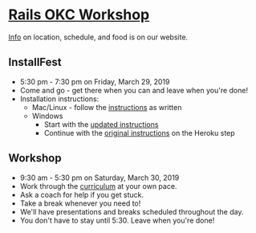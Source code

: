 # [Rails OKC Workshop](https://rails-okc.herokuapp.com)

[Info](https://rails-okc.herokuapp.com/info) on location, schedule, and food is on our website.

## InstallFest
* 5:30 pm - 7:30 pm on Friday, March 29, 2019
* Come and go - get there when you can and leave when you're done!
* Installation instructions:
  * Mac/Linux - follow the [instructions](http://docs.railsbridge.org/installfest) as written
  * Windows
    * Start with the [updated instructions](https://github.com/techlahoma/railsbridge/blob/master/railsbridge/installfest-windows.md)
    * Continue with the [original instructions](http://docs.railsbridge.org/installfest/create_a_heroku_account) on the Heroku step

## Workshop
* 9:30 am - 5:30 pm on Saturday, March 30, 2019
* Work through the [curriculum](http://techlahoma-railsbridge.herokuapp.com/intro-to-rails/intro-to-rails) at your own pace.
* Ask a coach for help if you get stuck.
* Take a break whenever you need to!
* We'll have presentations and breaks scheduled throughout the day.
* You don't have to stay until 5:30. Leave when you're done!
